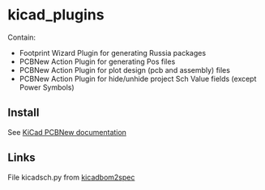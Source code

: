 # kicad_plugins
Contain:
- Footprint Wizard Plugin for generating Russia packages
- PCBNew Action Plugin for generating Pos files
- PCBNew Action Plugin for plot design (pcb and assembly) files
- PCBNew Action Plugin for hide/unhide project Sch Value fields (except Power Symbols)

## Install
See [KiCad PCBNew documentation](http://docs.kicad-pcb.org/stable/en/pcbnew.html#Footprint_Wizards)

## Links
File kicadsch.py from [kicadbom2spec](https://launchpad.net/kicadbom2spec)
